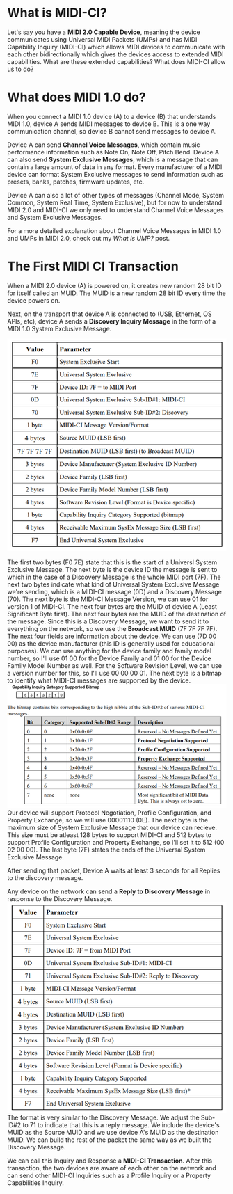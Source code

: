 # What is MIDI-CI?

Let's say you have a **MIDI 2.0 Capable Device**, meaning the device communicates using Universal MIDI Packets (UMPs) and has MIDI Capability Inquiry (MIDI-CI) which allows MIDI devices to communicate with each other bidirectionally which gives the devices access to extended MIDI capabilities. What are these extended capabilities? What does MIDI-CI allow us to do?

 
What does MIDI 1.0 do?
=====
When you connect a MIDI 1.0 device (A) to a device (B) that understands MIDI 1.0, device A sends MIDI messages to device B. This is a one way communication channel, so device B cannot send messages to device A. 

Device A can send **Channel Voice Messages**, which contain music performance information such as Note On, Note Off, Pitch Bend. Device A can also send **System Exclusive Messages**, which is a message that can contain a large amount of data in any format. Every manufacturer of a MIDI device can format System Exclusive messages to send information such as presets, banks, patches, firmware updates, etc.

 Device A can also a lot of other types of messages (Channel Mode, System Common, System Real Time, System Exclusive), but for now to understand MIDI 2.0 and MIDI-CI we only need to understand Channel Voice Messages and System Exclusive Messages. 
 
 For a more detailed explanation about Channel Voice Messages in MIDI 1.0 and UMPs in MIDI 2.0, check out my *What is UMP?* post.

The First MIDI CI Transaction
=
When a MIDI 2.0 device (A) is powered on, it creates new random 28 bit ID for itself called an MUID. The MUID is a new random 28 bit ID every time the device powers on.

Next, on the transport that device A is connected to (USB, Ethernet, OS APIs, etc), device A sends a **Discovery Inquiry Message** in the form of a MIDI 1.0 System Exclusive Message.

![Discovery Message](img/discovery_inquiry.png)

The first two bytes (F0 7E) state that this is the start of a Universl System Exclusive Message. 
The next byte is the device ID the message is sent to which in the case of a Discovery Message is the whole MIDI port (7F).
The next two bytes indicate what kind of Universal System Exclusive Message we're sending, which is a MIDI-CI message (0D) and a Discovery Message (70).
The next byte is the MIDI-CI Message Version, we can use 01 for version 1 of MIDI-CI.
The next four bytes are the MUID of device A (Least Significant Byte first).
The next four bytes are the MUID of the destination of the message. Since this is a Discovery Message, we want to send it to everything on the network, so we use the **Broadcast MUID** (7F 7F 7F 7F).
The next four fields are information about the device.
We can use (7D 00 00) as the device manufacturer (this ID is generally used for educational purposes). We can use anything for the device family and family model number, so I'll use 01 00 for the Device Family and 01 00 for the Device Family Model Number as well. For the Software Revision Level, we can use a version number for this, so I'll use 00 00 00 01.
The next byte is a bitmap to identify what MIDI-CI messages are supported by the device.
![MIDI-CI Capability Inquiry Bitmap](img/midi_ci_bitmap.png)
Our device will support Protocol Negotiation, Profile Configuration, and Property Exchange, so we will use 00001110 (0E).
The next byte is the maximum size of System Exclusive Message that our device can recieve. This size must be atleast 128 bytes to support MIDI-CI and 512 bytes to support Profile Configuration and Property Exchange, so I'll set it to 512 (00 02 00 00).
The last byte (7F) states the ends of the Universal System Exclusive Message.

After sending that packet, Device A waits at least 3 seconds for all Replies to the discovery message.

Any device on the network can send a **Reply to Discovery Message** in response to the Discovery Message.
![Discovery Response](img/discovery_response.png)
The format is very similar to the Discovery Message. We adjust the Sub-ID#2 to 71 to indicate that this is a reply message.
We include the device's MUID as the Source MUID and we use device A's MUID as the destination MUID. We can build the rest of the packet the same way as we built the Discovery Message.

We can call this Inquiry and Response a **MIDI-CI Transaction**. After this transaction, the two devices are aware of each other on the network and can send other MIDI-CI Inquiries such as a Profile Inquiry or a Property Capabilities Inquiry.


